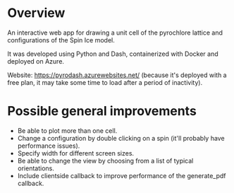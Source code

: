 # Overview

An interactive web app for drawing a unit cell of the pyrochlore lattice and configurations of the Spin Ice model. 

It was developed using Python and Dash, containerized with Docker and deployed on Azure.

Website: <https://pyrodash.azurewebsites.net/> (because it's deployed with a free plan, it may take some time to load after a period of inactivity).

# Possible general improvements

* Be able to plot more than one cell.
* Change a configuration by double clicking on a spin (it'll probably have performance issues).
* Specify width for different screen sizes.
* Be able to change the view by choosing from a list of typical orientations.
* Include clientside callback to improve performance of the generate_pdf callback.
